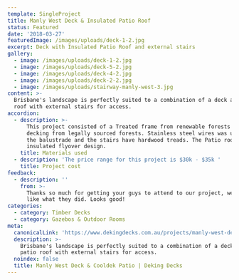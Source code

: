 ```yaml
---
template: SingleProject
title: Manly West Deck & Insulated Patio Roof
status: Featured
date: '2018-03-27'
featuredImage: /images/uploads/deck-1-2.jpg
excerpt: Deck with Insulated Patio Roof and external stairs
gallery:
  - image: /images/uploads/deck-1-2.jpg
  - image: /images/uploads/deck-5-2.jpg
  - image: /images/uploads/deck-4-2.jpg
  - image: /images/uploads/deck-2-2.jpg
  - image: /images/uploads/stairway-manly-west-3.jpg
content: >-
  Brisbane's landscape is perfectly suited to a combination of a deck and patio
  roof with external stairs for access.
accordion:
  - description: >-
      This project consisted of a Treated frame from renewable forests and
      decking from legally sourced forests. Stainless steel wires was used for
      the balustrade and the stairs have hardwood treads. The Patio roof was an
      insulated flyover design.
    title: Materials used
  - description: 'The price range for this project is $30k - $35k '
    title: Project cost
feedback:
  - description: ''
    from: >-
      Thanks so much for getting your guys to attend to our project, we really
      like what they did. Looks good!
categories:
  - category: Timber Decks
  - category: Gazebos & Outdoor Rooms
meta:
  canonicalLink: 'https://www.dekingdecks.com.au/projects/manly-west-deck-cooldek-patio/'
  description: >-
    Brisbane's landscape is perfectly suited to a combination of a deck and
    patio roof with external stairs for access.
  noindex: false
  title: Manly West Deck & Cooldek Patio | Deking Decks
---
```



